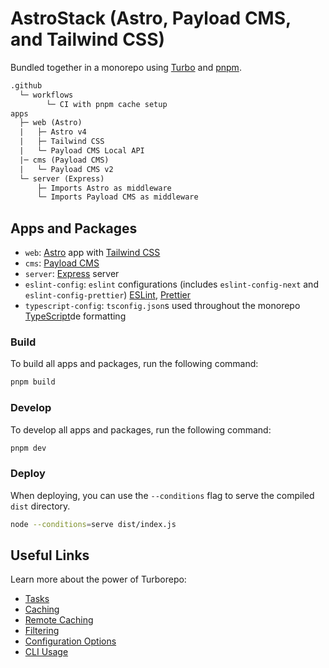 # AstroStack (Astro, Payload CMS, and Tailwind CSS)

Bundled together in a monorepo using [Turbo](https://turbo.build) and [pnpm](https://pnpm.io).

```txt
.github
  └─ workflows
        └─ CI with pnpm cache setup
apps
  ├─ web (Astro)
  |   ├─ Astro v4
  |   ├─ Tailwind CSS
  |   └─ Payload CMS Local API
  |─ cms (Payload CMS)
  |   └─ Payload CMS v2
  └─ server (Express)
      ├─ Imports Astro as middleware
      └─ Imports Payload CMS as middleware
```

## Apps and Packages

- `web`: [Astro](https://astro.build) app with [Tailwind CSS](https://tailwindcss.com)
- `cms`: [Payload CMS](https://payloadcms.com)
- `server`: [Express](https://expressjs.com) server
- `eslint-config`: `eslint` configurations (includes `eslint-config-next` and `eslint-config-prettier`) [ESLint](https://eslint.org/), [Prettier](https://prettier.io)
- `typescript-config`: `tsconfig.json`s used throughout the monorepo [TypeScript](https://www.typescriptlang.org/)de formatting

### Build

To build all apps and packages, run the following command:

```bash
pnpm build
```

### Develop

To develop all apps and packages, run the following command:

```bash
pnpm dev
```

### Deploy

When deploying, you can use the `--conditions` flag to serve the compiled `dist` directory.

```bash
node --conditions=serve dist/index.js
```

## Useful Links

Learn more about the power of Turborepo:

- [Tasks](https://turbo.build/repo/docs/core-concepts/monorepos/running-tasks)
- [Caching](https://turbo.build/repo/docs/core-concepts/caching)
- [Remote Caching](https://turbo.build/repo/docs/core-concepts/remote-caching)
- [Filtering](https://turbo.build/repo/docs/core-concepts/monorepos/filtering)
- [Configuration Options](https://turbo.build/repo/docs/reference/configuration)
- [CLI Usage](https://turbo.build/repo/docs/reference/command-line-reference)
